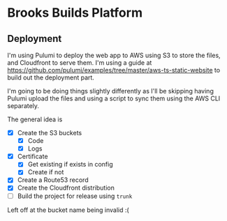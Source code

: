 # Brooks Builds Platform

## Deployment

I'm using Pulumi to deploy the web app to AWS using S3 to store the files, and Cloudfront to serve them. I'm using a guide at https://github.com/pulumi/examples/tree/master/aws-ts-static-website to build out the deployment part.

I'm going to be doing things slightly differently as I'll be skipping having Pulumi upload the files and using a script to sync them using the AWS CLI separately.

The general idea is

- [x] Create the S3 buckets
  - [x] Code
  - [x] Logs
- [x] Certificate
  - [x] Get existing if exists in config
  - [x] Create if not
- [x] Create a Route53 record
- [x] Create the Cloudfront distribution
- [ ] Build the project for release using `trunk`

Left off at the bucket name being invalid :(
